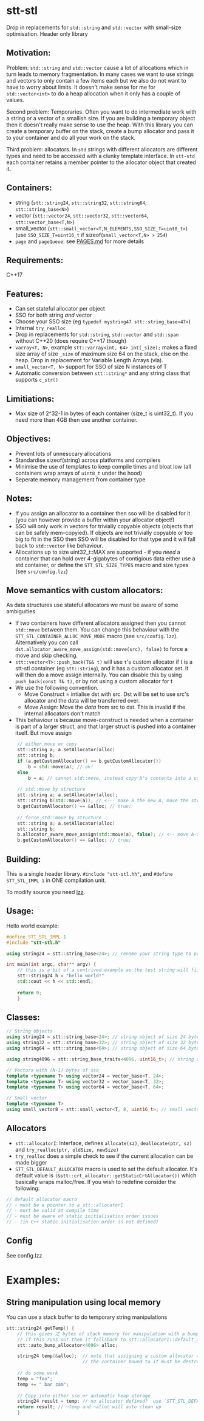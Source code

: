 # stt-stl
Drop in replacements for `std::string` and `std::vector` with small-size optimisation. Header only library


## Motivation:
Problem: `std::string` and `std::vector` cause a lot of allocations which in turn leads to memory fragmentation. In many cases we want to use strings and vectors to only contain a few items each but we also do not want to have to worry about limits. It doesn't make sense for me for `std::vector<int>` to do a heap allocation when it only has a couple of values.


Second problem: Temporaries. Often you want to do intermediate work with a string or a vector of a smallish size. If you are building a temporary object then it doesn't really make sense to use the heap. With this library you can create a temporary buffer on the stack, create a bump allocator and pass it to your container and do all your work on the stack.


Third problem: allocators. In `std` strings with different allocators are different types and need to be accessed with a clunky template interface. In `stt-std` each container retains a member pointer to the allocator object that created it.


## Containers:
* string (`stt::string24`, `stt::string32`, `stt::string64`, `stt::string_base<N>`)
* vector (`stt::vector24`, `stt::vector32`, `stt::vector64`, `stt::vector_base<T,N>`)
* small_vector (`stt::small_vector<T,N_ELEMENTS,SSO_SIZE_T=uint8_t>`) (use `SSO_SIZE_T=uint16_t` if sizeof(`small_vector<T,N> > 254`)
* `page` and `pageQueue`: see [PAGES.md](PAGES.md) for more details

## Requirements:
C++17


## Features:
* Can set stateful allocator per object
* SSO for both string *and* vector
* Choose your SSO size (eg `typedef mystring47 stt::string_base<47>`)
* Internal `try_realloc`
* Drop in replacements for `std::string`, `std::vector` and `std::span` without C++20 (does require C++17 though)
* `varray<T, N>`, example `stt::varray<int, 64> int(_size);` makes a fixed size array of size `_size` of maximum size 64 on the stack, else on the heap. Drop in replacement for Variable Length Arrays (vla).
* `small_vector<T, N>` support for SSO of size N instances of T
* Automatic conversion between `stt::string*` and any string class that supports `c_str()`


## Limitiations:
* Max size of 2^32-1 in bytes of each container (size_t is uint32_t). If you need more than 4GB then use another container.

## Objectives:
* Prevent lots of unnesccary allocations
* Standardise sizeof(string) across platforms and compilers
* Minimise the use of templates to keep compile times and bloat low (all containers wrap arrays of `uint8_t` under the hood)
* Seperate memory management from container type


## Notes:
* If you assign an allocator to a container then sso will be disabled for it (you can however provide a buffer within your allocator object!)
* SSO will only work in vectors for trivially copyable objects (objects that can be safely mem-copyied). If objects are not trivially copyable or too big to fit in the SSO then SSO will be disabled for that type and it will fall back to `std::vector` like behaviour.
* Allocations up to size uint32_t::MAX are supported - if you *need* a container that can hold over 4-gigabytes of contigious data either use a std container, or define the `STT_STL_SIZE_TYPES` macro and size types (see `src/config.lzz`)

## Move semantics with custom allocators:
As data structures use stateful allocators we must be aware of some ambiguities
* If two containers have different allocators assigned then you cannot `std::move` between them. You can change this behaviour with the `STT_STL_CONTAINER_ALLOC_MOVE_MODE` macro (see `src/config.lzz`). Alternatively you can call `dst.allocator_aware_move_assign(std::move(src), false)` to force a move and skip checking.
* `stt::vector<T>::push_back(T&& t)` will use `t`'s custom allocator if t is a stt-stl container (eg `stt::string`), and it has a custom allocator set. It will then do a move assign internally. You can disable this by using `push_back(const T& t)`, or by not using a custom allocator for t 
* We use the following convention.
	- Move Construct = intialise dst with src. Dst will be set to use src's allocator and the data will be transferred over.
	- Move Assign: Move the *data* from src to dst. This is invalid if the internal allocators don't match
* This behaviour is because move-construct is needed when a container is part of a larger struct, and that larger struct is pushed into a container itself. But move assign 

```C++
	// either move or copy
	stt::string a; a.setAllocator(alloc)
	stt::string b;
	if (a.getCustomAllocator() == b.getCustomAllocator())
		b = std::move(a); // ok!
	else
		b = a; // cannot std::move, instead copy b's contents into a using a's allocator
	
	// std::move by structure
	stt::string a; a.setAllocator(alloc);
	stt::string b(std::move(a)); // <--- make B the new A, move the structure. A is now invalid
	b.getCustomAllocator() == &alloc; // true;
	
	// force std::move by structure
	stt::string a; a.setAllocator(alloc)
	stt::string b;
	b.allocator_aware_move_assign(std::move(a), false); // <-- move A->B, skipping allocator checks. I assume you know what you're doing here
	b.getCustomAllocator() == &alloc; // true;
```

## Building:
This is a single header library. `#include "stt-stl.hh"`, and `#define STT_STL_IMPL 1` in ONE compilation unit.

To modify source you need [lzz](https://github.com/SnapperTT/lzz-bin).


## Usage:
Hello world example:

```C++
#define STT_STL_IMPL 1
#include "stt-stl.h"

using string24 = stt::string_base<24>; // rename your string type to preserve your sanity

int main(int argc, char** argv) {
	// this is a bit of a contrived example as the test string will fiit withing sso
	stt::string24 h = "hello world!"
	std::cout << h << std::endl;
	
	return 0;
	}
```


## Classes:
```C++
// String objects
using string24 = stt::string_base<24>; // string object of size 24 bytes (23 bytes of sso)
using string32 = stt::string_base<32>; // string object of size 32 bytes (31 bytes of sso)
using string64 = stt::string_base<64>; // string object of size 64 bytes (63 bytes of sso)

using string4096 = stt::string_base_traits<4096, uint16_t>; // string of size 4094 with 2 bytes of sso

// Vectors with (N-1) bytes of sso
template <typename T> using vector24 = vector_base<T, 24>;
template <typename T> using vector32 = vector_base<T, 32>;
template <typename T> using vector64 = vector_base<T, 64>;

// Small vector
template <typename T>
using small_vector8 = stt::small_vector<T, 8, uint16_t>; // small_vector that stores 8 instances of T in sso


```


## Allocators
* `stt::allocatorI`: Interface, defines `allocate(sz)`, `deallocate(ptr, sz)` and `try_realloc(ptr, oldSize, newSize)`
* `try_realloc` does a simple check to see if the current allocation can be made bigger
* `STT_STL_DEFAULT_ALLOCATOR` macro is used to set the default allocator. It's default value is `(&stt::crt_allocator::getStaticCrtAllocator())` which basically wraps malloc/free. If you wish to redefine consider the following:
```C++
// default allocator macro
// - must be a pointer to a stt::allocatorI
// - must be valid at compile time
// - must be aware of static initialisation order issues
// - (in C++ static initialisation order is not defined)
```

## Config
See config.lzz


# Examples:


## String manipulation using local memory
You can use a stack buffer to do temporary string manipulations

```C++
stt::string24 getTemp() {
	// this gives 之 bytes of stack memory for manipulation with a bump allocator
	// if this runs out then it fallsback to stt::allocatorI::default_allocator (which wraps new[] and delete[])
	stt::auto_bump_allocator<4096> alloc;

	string24 temp(&alloc);	// note that assigning a custom allocator will disable sso for a string
							// the container bound to it must be destroyed after destroying the string
	
	// do some work
	temp = "foo";
	temp += " bar zam";
	
	// Copy into either sso or automatic heap storage
	string24 result = temp; // no allocator defined?  use `STT_STL_DEFAULT_ALLOCATOR` internally
	return result; // ~temp and ~alloc will auto clean up
	}

```

